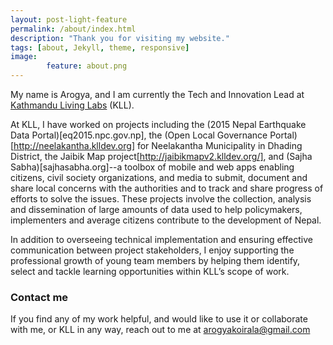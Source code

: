 ```yaml
---
layout: post-light-feature
permalink: /about/index.html 
description: "Thank you for visiting my website." 
tags: [about, Jekyll, theme, responsive]
image: 
        feature: about.png
---
```


My name is Arogya, and I am currently the Tech and Innovation Lead at [Kathmandu Living Labs](http://kathmandulivinglabs.org/team) (KLL). 

At KLL, I have worked on projects including the (2015 Nepal Earthquake Data Portal)[eq2015.npc.gov.np], the (Open Local Governance
Portal)[http://neelakantha.klldev.org] for Neelakantha Municipality in Dhading District, the Jaibik Map project[http://jaibikmapv2.klldev.org/], and (Sajha Sabha)[sajhasabha.org]--a toolbox of mobile and
web apps enabling citizens, civil society organizations, and media to submit, document and share local concerns with the
authorities and to track and share progress of efforts to solve the issues. These projects involve the collection, analysis and
dissemination of large amounts of data used to help policymakers, implementers and average citizens contribute to the
development of Nepal.

In addition to overseeing technical implementation and ensuring effective communication between project stakeholders, I enjoy supporting the professional growth of young team members by helping them identify, select and tackle learning opportunities within KLL’s scope of work.

### Contact me

If you find any of my work helpful, and would like to use it or collaborate with me, or KLL in any way, reach out to me at [arogyakoirala@gmail.com](mailto:arogyakoirala@gmail.com)

